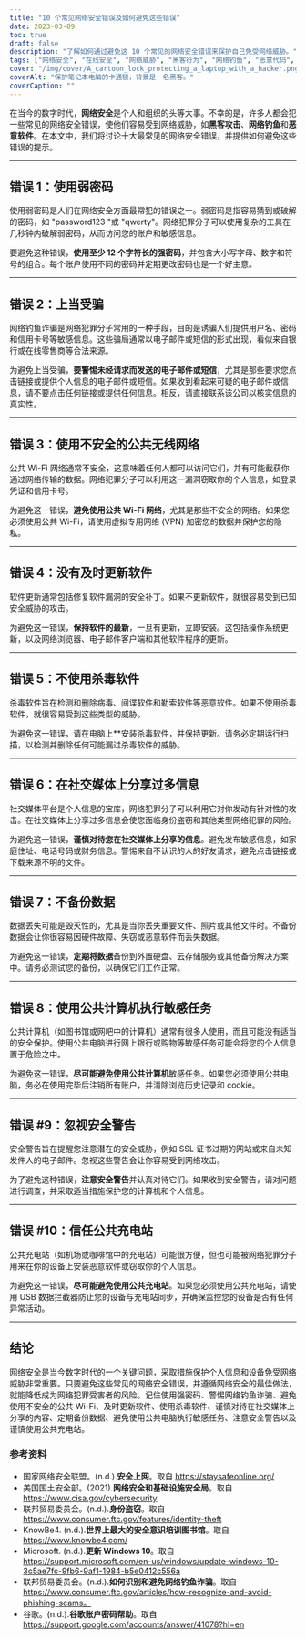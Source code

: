 ```yaml
---
title: "10 个常见网络安全错误及如何避免这些错误"
date: 2023-03-09
toc: true
draft: false
description: "了解如何通过避免这 10 个常见的网络安全错误来保护自己免受网络威胁。"
tags: ["网络安全", "在线安全", "网络威胁", "黑客行为", "网络钓鱼", "恶意代码", "密码", "公共 Wi-Fi", "杀毒", "社交媒体", "数据备份", "安全警告", "公共充电站", "计算机安全", "预防网络犯罪", "身份盗窃", "数字隐私", "网络安全", "软件更新", "在线安全"]
cover: "/img/cover/A_cartoon_lock_protecting_a_laptop_with_a_hacker.png"
coverAlt: "保护笔记本电脑的卡通锁，背景是一名黑客。"
coverCaption: ""
---
```



在当今的数字时代，**网络安全**是个人和组织的头等大事。不幸的是，许多人都会犯一些常见的网络安全错误，使他们容易受到网络威胁，如**黑客攻击**、**网络钓鱼**和**恶意软件**。在本文中，我们将讨论十大最常见的网络安全错误，并提供如何避免这些错误的提示。

____

## 错误 1：使用弱密码

使用弱密码是人们在网络安全方面最常犯的错误之一。弱密码是指容易猜到或破解的密码，如 "password123 "或 "qwerty"。网络犯罪分子可以使用复杂的工具在几秒钟内破解弱密码，从而访问您的账户和敏感信息。

要避免这种错误，**使用至少 12 个字符长的强密码**，并包含大小写字母、数字和符号的组合。每个账户使用不同的密码并定期更改密码也是一个好主意。

____


## 错误 2：上当受骗

网络钓鱼诈骗是网络犯罪分子常用的一种手段，目的是诱骗人们提供用户名、密码和信用卡号等敏感信息。这些骗局通常以电子邮件或短信的形式出现，看似来自银行或在线零售商等合法来源。

为避免上当受骗，**要警惕未经请求而发送的电子邮件或短信**，尤其是那些要求您点击链接或提供个人信息的电子邮件或短信。如果收到看起来可疑的电子邮件或信息，请不要点击任何链接或提供任何信息。相反，请直接联系该公司以核实信息的真实性。

____


## 错误 3：使用不安全的公共无线网络

公共 Wi-Fi 网络通常不安全，这意味着任何人都可以访问它们，并有可能截获你通过网络传输的数据。网络犯罪分子可以利用这一漏洞窃取你的个人信息，如登录凭证和信用卡号。

为避免这一错误，**避免使用公共 Wi-Fi 网络**，尤其是那些不安全的网络。如果您必须使用公共 Wi-Fi，请使用虚拟专用网络 (VPN) 加密您的数据并保护您的隐私。

____


## 错误 4：没有及时更新软件

软件更新通常包括修复软件漏洞的安全补丁。如果不更新软件，就很容易受到已知安全威胁的攻击。

为避免这一错误，**保持软件的最新**，一旦有更新，立即安装。这包括操作系统更新，以及网络浏览器、电子邮件客户端和其他软件程序的更新。

____


## 错误 5：不使用杀毒软件

杀毒软件旨在检测和删除病毒、间谍软件和勒索软件等恶意软件。如果不使用杀毒软件，就很容易受到这些类型的威胁。

为避免这一错误，请在电脑上**安装杀毒软件，并保持更新。请务必定期运行扫描，以检测并删除任何可能漏过杀毒软件的威胁。

____


## 错误 6：在社交媒体上分享过多信息

社交媒体平台是个人信息的宝库，网络犯罪分子可以利用它对你发动有针对性的攻击。在社交媒体上分享过多信息会使您面临身份盗窃和其他类型网络犯罪的风险。

为避免这一错误，**谨慎对待您在社交媒体上分享的信息**。避免发布敏感信息，如家庭住址、电话号码或财务信息。警惕来自不认识的人的好友请求，避免点击链接或下载来源不明的文件。

____


## 错误 7：不备份数据

数据丢失可能是毁灭性的，尤其是当你丢失重要文件、照片或其他文件时。不备份数据会让你很容易因硬件故障、失窃或恶意软件而丢失数据。

为避免这一错误，**定期将数据**备份到外置硬盘、云存储服务或其他备份解决方案中。请务必测试您的备份，以确保它们工作正常。

____


## 错误 8：使用公共计算机执行敏感任务

公共计算机（如图书馆或网吧中的计算机）通常有很多人使用，而且可能没有适当的安全保护。使用公共电脑进行网上银行或购物等敏感任务可能会将您的个人信息置于危险之中。

为避免这一错误，**尽可能避免使用公共计算机**敏感任务。如果您必须使用公共电脑，务必在使用完毕后注销所有账户，并清除浏览历史记录和 cookie。


____


## 错误 #9：忽视安全警告

安全警告旨在提醒您注意潜在的安全威胁，例如 SSL 证书过期的网站或来自未知发件人的电子邮件。忽视这些警告会让你容易受到网络攻击。

为了避免这种错误，**注意安全警告**并认真对待它们。如果收到安全警告，请对问题进行调查，并采取适当措施保护您的计算机和个人信息。


____

## 错误 #10：信任公共充电站

公共充电站（如机场或咖啡馆中的充电站）可能很方便，但也可能被网络犯罪分子用来在你的设备上安装恶意软件或窃取你的个人信息。

为避免这一错误，**尽可能避免使用公共充电站**。如果您必须使用公共充电站，请使用 USB 数据拦截器防止您的设备与充电站同步，并确保监控您的设备是否有任何异常活动。

____


## 结论

网络安全是当今数字时代的一个关键问题，采取措施保护个人信息和设备免受网络威胁非常重要。只要避免这些常见的网络安全错误，并遵循网络安全的最佳做法，就能降低成为网络犯罪受害者的风险。记住使用强密码、警惕网络钓鱼诈骗、避免使用不安全的公共 Wi-Fi、及时更新软件、使用杀毒软件、谨慎对待在社交媒体上分享的内容、定期备份数据、避免使用公共电脑执行敏感任务、注意安全警告以及谨慎使用公共充电站。

### 参考资料

- 国家网络安全联盟。(n.d.).**安全上网**。取自 https://staysafeonline.org/
- 美国国土安全部。(2021).**网络安全和基础设施安全局**。取自 https://www.cisa.gov/cybersecurity
- 联邦贸易委员会。(n.d.).**身份盗窃**。取自 https://www.consumer.ftc.gov/features/identity-theft
- KnowBe4. (n.d.).**世界上最大的安全意识培训图书馆**。取自 https://www.knowbe4.com/
- Microsoft. (n.d.).**更新 Windows 10**。取自 https://support.microsoft.com/en-us/windows/update-windows-10-3c5ae7fc-9fb6-9af1-1984-b5e0412c556a
- 联邦贸易委员会。(n.d.).**如何识别和避免网络钓鱼诈骗**。取自 https://www.consumer.ftc.gov/articles/how-recognize-and-avoid-phishing-scams。
- 谷歌。(n.d.).**谷歌账户密码帮助**。取自 https://support.google.com/accounts/answer/41078?hl=en
